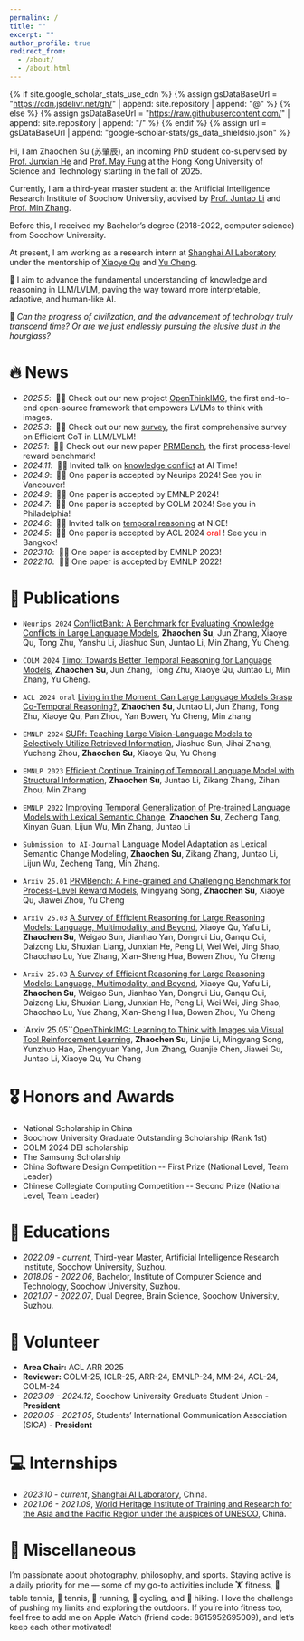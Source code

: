 ```yaml
---
permalink: /
title: ""
excerpt: ""
author_profile: true
redirect_from: 
  - /about/
  - /about.html
---
```


{% if site.google_scholar_stats_use_cdn %}
{% assign gsDataBaseUrl = "https://cdn.jsdelivr.net/gh/" | append: site.repository | append: "@" %}
{% else %}
{% assign gsDataBaseUrl = "https://raw.githubusercontent.com/" | append: site.repository | append: "/" %}
{% endif %}
{% assign url = gsDataBaseUrl | append: "google-scholar-stats/gs_data_shieldsio.json" %}

<span class='anchor' id='about-me'></span>

Hi, I am Zhaochen Su (苏肇辰), an incoming PhD student co-supervised by [Prof. Junxian He](https://jxhe.github.io/) and [Prof. May Fung](https://mayrfung.github.io/) at the Hong Kong University of Science and Technology starting in the fall of 2025.

Currently, I am a third-year master student at the Artificial Intelligence Research Institute of Soochow University, advised by [Prof. Juntao Li](https://lijuntaopku.github.io/) and [Prof. Min Zhang](https://zhangmin-nlp-ai.github.io/).

Before this, I received my Bachelor’s degree (2018-2022, computer science) from Soochow University.

At present, I am working as a research intern at [Shanghai AI Laboratory](https://www.shlab.org.cn/) under the mentorship of [Xiaoye Qu](https://scholar.google.com/citations?user=rT3hqdcAAAAJ&hl=zh-CN) and [Yu Cheng](https://scholar.google.com/citations?user=ORPxbV4AAAAJ&hl=zh-CN).


🤔 I aim to advance the fundamental understanding of knowledge and reasoning in LLM/LVLM, paving the way toward more interpretable, adaptive, and human-like AI.

📖 *Can the progress of civilization, and the advancement of technology truly transcend time? Or are we just endlessly pursuing the elusive dust in the hourglass?*

# 🔥 News
- *2025.5*: &nbsp;🎉🎉 Check out our new project [OpenThinkIMG](https://arxiv.org/pdf/2505.08617), the first end-to-end open-source framework that empowers LVLMs to think with images.
- *2025.3*: &nbsp;🎉🎉 Check out our new [survey](https://arxiv.org/pdf/2503.21614), the first comprehensive survey on Efficient CoT in LLM/LVLM!
- *2025.1*: &nbsp;🎉🎉 Check out our new paper [PRMBench](https://arxiv.org/pdf/2501.03124), the first process-level reward benchmark!
- *2024.11*: &nbsp;🎉🎉 Invited talk on [knowledge conflict](https://b23.tv/n9BD1I9) at AI Time!
- *2024.9*: &nbsp;🎉🎉 One paper is accepted by Neurips 2024! See you in Vancouver!
- *2024.9*: &nbsp;🎉🎉 One paper is accepted by EMNLP 2024!
- *2024.7*: &nbsp;🎉🎉 One paper is accepted by COLM 2024! See you in Philadelphia!
- *2024.6*: &nbsp;🎉🎉 Invited talk on [temporal reasoning](https://www.bilibili.com/video/BV1SJ4m1u7Cg/?spm_id_from=333.337.search-card.all.click&vd_source=cb56bffcd72c8f46eaea59a666b85547) at NICE!
- *2024.5*: &nbsp;🎉🎉 One paper is accepted by ACL 2024 <font color='red'> oral </font>! See you in Bangkok!
- *2023.10*: &nbsp;🎉🎉 One paper is accepted by EMNLP 2023!
- *2022.10*: &nbsp;🎉🎉 One paper is accepted by EMNLP 2022!

# 📝 Publications 

- ``Neurips 2024`` [ConflictBank: A Benchmark for Evaluating Knowledge Conflicts in Large Language Models](https://arxiv.org/pdf/2408.12076), **Zhaochen Su**, Jun Zhang, Xiaoye Qu, Tong Zhu, Yanshu Li, Jiashuo Sun, Juntao Li, Min Zhang, Yu Cheng.

- ``COLM 2024`` [Timo: Towards Better Temporal Reasoning for Language Models](https://arxiv.org/pdf/2406.14192), **Zhaochen Su**, Jun Zhang, Tong Zhu, Xiaoye Qu, Juntao Li, Min Zhang, Yu Cheng.

- ``ACL 2024 oral`` [Living in the Moment: Can Large Language Models Grasp Co-Temporal Reasoning?](https://arxiv.org/pdf/2406.09072), **Zhaochen Su**, Juntao Li, Jun Zhang, Tong Zhu, Xiaoye Qu, Pan Zhou, Yan Bowen, Yu Cheng, Min zhang

- ``EMNLP 2024`` [SURf: Teaching Large Vision-Language Models to Selectively Utilize Retrieved Information](https://arxiv.org/pdf/2409.14083), Jiashuo Sun, Jihai Zhang, Yucheng Zhou, **Zhaochen Su**, Xiaoye Qu, Yu Cheng

- ``EMNLP 2023`` [Efficient Continue Training of Temporal Language Model with Structural Information](https://aclanthology.org/2023.findings-emnlp.418.pdf), **Zhaochen Su**, Juntao Li, Zikang Zhang, Zihan Zhou, Min Zhang

- ``EMNLP 2022`` [Improving Temporal Generalization of Pre-trained Language Models with Lexical Semantic Change](https://aclanthology.org/2022.emnlp-main.428.pdf), **Zhaochen Su**, Zecheng Tang, Xinyan Guan, Lijun Wu, Min Zhang, Juntao Li

- ``Submission to AI-Journal`` Language Model Adaptation as Lexical Semantic Change Modeling, **Zhaochen Su**, Zikang Zhang, Juntao Li, Lijun Wu, Zecheng Tang, Min Zhang.


- ``Arxiv 25.01`` [PRMBench: A Fine-grained and Challenging Benchmark for
Process-Level Reward Models](https://arxiv.org/pdf/2501.03124), Mingyang Song, **Zhaochen Su**, Xiaoye Qu, Jiawei Zhou, Yu Cheng

- ``Arxiv 25.03`` [A Survey of Efficient Reasoning for Large Reasoning Models: Language, Multimodality, and Beyond](https://arxiv.org/pdf/2503.21614), Xiaoye Qu, Yafu Li, **Zhaochen Su**, Weigao Sun, Jianhao Yan, Dongrui Liu, Ganqu Cui, Daizong Liu, Shuxian Liang, Junxian He, Peng Li, Wei Wei, Jing Shao, Chaochao Lu, Yue Zhang, Xian-Sheng Hua, Bowen Zhou, Yu Cheng

- ``Arxiv 25.03`` [A Survey of Efficient Reasoning for Large Reasoning Models: Language, Multimodality, and Beyond](https://arxiv.org/pdf/2503.21614), Xiaoye Qu, Yafu Li, **Zhaochen Su**, Weigao Sun, Jianhao Yan, Dongrui Liu, Ganqu Cui, Daizong Liu, Shuxian Liang, Junxian He, Peng Li, Wei Wei, Jing Shao, Chaochao Lu, Yue Zhang, Xian-Sheng Hua, Bowen Zhou, Yu Cheng

- `Arxiv 25.05``[OpenThinkIMG: Learning to Think with Images via Visual Tool Reinforcement Learning](https://arxiv.org/pdf/2505.08617), **Zhaochen Su**, Linjie Li, Mingyang Song, Yunzhuo Hao, Zhengyuan Yang, Jun Zhang, Guanjie Chen, Jiawei Gu, Juntao Li, Xiaoye Qu, Yu Cheng

  
# 🎖 Honors and Awards
- National Scholarship in China
- Soochow University Graduate Outstanding Scholarship (Rank 1st)
- COLM 2024 DEI scholarship 
- The Samsung Scholarship
- China Software Design Competition -- First Prize (National Level, Team Leader)
- Chinese Collegiate Computing Competition -- Second Prize (National Level, Team Leader)

# 📖 Educations
- *2022.09 - current*, Third-year Master, Artificial Intelligence Research Institute, Soochow University, Suzhou.
- *2018.09 - 2022.06*, Bachelor, Institute of Computer Science and Technology, Soochow University, Suzhou.
- *2021.07 - 2022.07*, Dual Degree, Brain Science, Soochow University, Suzhou.

# 💁 Volunteer
- **Area Chair:** ACL ARR 2025
- **Reviewer:** COLM-25, ICLR-25, ARR-24,  EMNLP-24, MM-24, ACL-24, COLM-24
- *2023.09 - 2024.12*, Soochow University Graduate Student Union - **President**
- *2020.05 - 2021.05*, Students’ International Communication Association (SICA) - **President**



# 💻 Internships
- *2023.10 - current*, [Shanghai AI Laboratory](https://www.shlab.org.cn/), China.
- *2021.06 - 2021.09*, [World Heritage Institute of Training and Research for the Asia and the Pacific Region under the auspices of UNESCO](http://www.whitr-ap.org/), China.


# 🎨 Miscellaneous
I’m passionate about photography, philosophy, and sports. Staying active is a daily priority for me — some of my go-to activities include 🏋️ fitness, 🏓 table tennis, 🎾 tennis, 🏃 running, 🚴 cycling, and 🥾 hiking. I love the challenge of pushing my limits and exploring the outdoors. If you’re into fitness too, feel free to add me on Apple Watch (friend code: 8615952695009), and let’s keep each other motivated!







